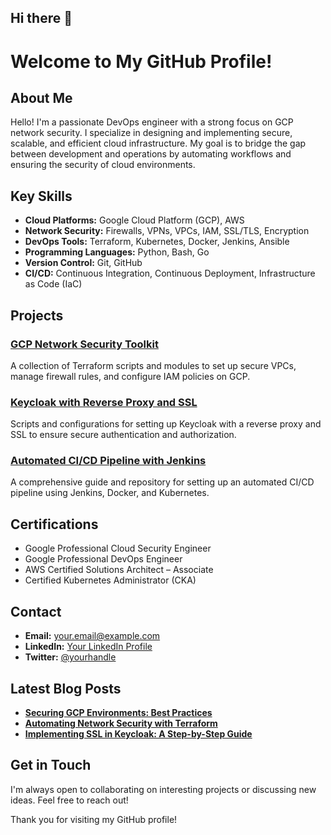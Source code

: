 ## Hi there 👋

# Welcome to My GitHub Profile!

## About Me
Hello! I'm a passionate DevOps engineer with a strong focus on GCP network security. I specialize in designing and implementing secure, scalable, and efficient cloud infrastructure. My goal is to bridge the gap between development and operations by automating workflows and ensuring the security of cloud environments.

## Key Skills
- **Cloud Platforms:** Google Cloud Platform (GCP), AWS
- **Network Security:** Firewalls, VPNs, VPCs, IAM, SSL/TLS, Encryption
- **DevOps Tools:** Terraform, Kubernetes, Docker, Jenkins, Ansible
- **Programming Languages:** Python, Bash, Go
- **Version Control:** Git, GitHub
- **CI/CD:** Continuous Integration, Continuous Deployment, Infrastructure as Code (IaC)

## Projects

### [GCP Network Security Toolkit](https://github.com/yourusername/gcp-network-security-toolkit)
A collection of Terraform scripts and modules to set up secure VPCs, manage firewall rules, and configure IAM policies on GCP.

### [Keycloak with Reverse Proxy and SSL](https://github.com/yourusername/keycloak-reverse-proxy-ssl)
Scripts and configurations for setting up Keycloak with a reverse proxy and SSL to ensure secure authentication and authorization.

### [Automated CI/CD Pipeline with Jenkins](https://github.com/yourusername/jenkins-ci-cd-pipeline)
A comprehensive guide and repository for setting up an automated CI/CD pipeline using Jenkins, Docker, and Kubernetes.

## Certifications
- Google Professional Cloud Security Engineer
- Google Professional DevOps Engineer
- AWS Certified Solutions Architect – Associate
- Certified Kubernetes Administrator (CKA)

## Contact
- **Email:** your.email@example.com
- **LinkedIn:** [Your LinkedIn Profile](https://www.linkedin.com/in/yourprofile)
- **Twitter:** [@yourhandle](https://twitter.com/yourhandle)

## Latest Blog Posts
- **[Securing GCP Environments: Best Practices](https://yourblog.com/securing-gcp)**
- **[Automating Network Security with Terraform](https://yourblog.com/terraform-security)**
- **[Implementing SSL in Keycloak: A Step-by-Step Guide](https://yourblog.com/keycloak-ssl)**

## Get in Touch
I'm always open to collaborating on interesting projects or discussing new ideas. Feel free to reach out!

Thank you for visiting my GitHub profile!
